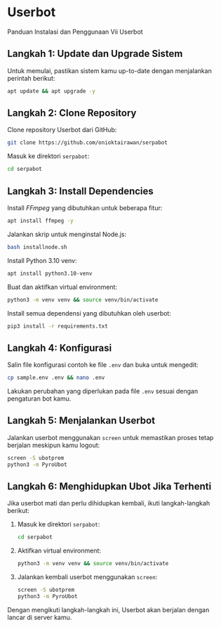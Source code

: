
#  Userbot

Panduan Instalasi dan Penggunaan Vii Userbot

## Langkah 1: Update dan Upgrade Sistem
Untuk memulai, pastikan sistem kamu up-to-date dengan menjalankan perintah berikut:

```bash
apt update && apt upgrade -y
```

## Langkah 2: Clone Repository
Clone repository  Userbot dari GitHub:

```bash
git clone https://github.com/onioktairawan/serpabot
```

Masuk ke direktori `serpabot`:

```bash
cd serpabot
```

## Langkah 3: Install Dependencies
Install *FFmpeg* yang dibutuhkan untuk beberapa fitur:

```bash
apt install ffmpeg -y
```

Jalankan skrip untuk menginstal Node.js:

```bash
bash installnode.sh
```

Install Python 3.10 venv:

```bash
apt install python3.10-venv
```

Buat dan aktifkan virtual environment:

```bash
python3 -m venv venv && source venv/bin/activate
```

Install semua dependensi yang dibutuhkan oleh userbot:

```bash
pip3 install -r requirements.txt
```

## Langkah 4: Konfigurasi
Salin file konfigurasi contoh ke file `.env` dan buka untuk mengedit:

```bash
cp sample.env .env && nano .env
```

Lakukan perubahan yang diperlukan pada file `.env` sesuai dengan pengaturan bot kamu.

## Langkah 5: Menjalankan Userbot
Jalankan userbot menggunakan `screen` untuk memastikan proses tetap berjalan meskipun kamu logout:

```bash
screen -S ubotprem
python3 -m PyroUbot
```

## Langkah 6: Menghidupkan Ubot Jika Terhenti
Jika userbot mati dan perlu dihidupkan kembali, ikuti langkah-langkah berikut:

1. Masuk ke direktori `serpabot`:

    ```bash
    cd serpabot
    ```

2. Aktifkan virtual environment:

    ```bash
    python3 -m venv venv && source venv/bin/activate
    ```

3. Jalankan kembali userbot menggunakan `screen`:

    ```bash
    screen -S ubotprem
    python3 -m PyroUbot
    ```

Dengan mengikuti langkah-langkah ini, Userbot akan berjalan dengan lancar di server kamu.
